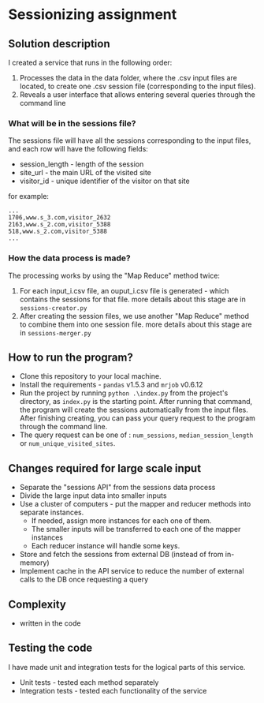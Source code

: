 # Sessionizing assignment

## Solution description
I created a service that runs in the following order:
1. Processes the data in the data folder, where the .csv input files are located, to create one .csv session file (corresponding to the input files).
2. Reveals a user interface that allows entering several queries through the command line

### What will be in the sessions file?
The sessions file will have all the sessions corresponding to the input files, and each row will have the following fields:
+ session_length - length of the session
+ site_url - the main URL of the visited site
+ visitor_id - unique identifier of the visitor on that site

for example:
```
...
1706,www.s_3.com,visitor_2632
2163,www.s_2.com,visitor_5388
518,www.s_2.com,visitor_5388
...
```

### How the data process is made?
The processing works by using the "Map Reduce" method twice:
1. For each input_i.csv file, an ouput_i.csv file is generated - which contains the sessions for that file. more details about this stage are in `sessions-creator.py`
2. After creating the session files, we use another "Map Reduce" method to combine them into one session file. more details about this stage are in `sessions-merger.py`

## How to run the program?
+ Clone this repository to your local machine.
+ Install the requirements - `pandas` v1.5.3 and `mrjob` v0.6.12
+ Run the project by running `python .\index.py`  from the project's directory, as `index.py` is the starting point.
  After running that command, the program will create the sessions automatically from the input files.
  After finishing creating, you can pass your query request to the program through the command line.
+ The query request can be one of : `num_sessions`, `median_session_length` or `num_unique_visited_sites`.

## Changes required for large scale input
+ Separate the "sessions API" from the sessions data process
+ Divide the large input data into smaller inputs
+ Use a cluster of computers - put the mapper and reducer methods into separate instances. 
  + If needed, assign more instances for each one of them.
  + The smaller inputs will be transferred to each one of the mapper instances
  + Each reducer instance will handle some keys.
+ Store and fetch the sessions from external DB (instead of from in-memory)
+ Implement cache in the API service to reduce the number of external calls to the DB once requesting a query

## Complexity
+ written in the code

## Testing the code
I have made unit and integration tests for the logical parts of this service.
+ Unit tests - tested each method separately
+ Integration tests - tested each functionality of the service
